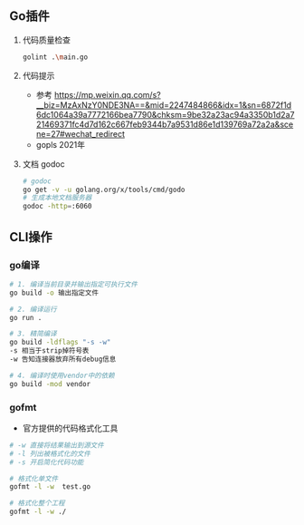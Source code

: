 ## Go插件
1. 代码质量检查
    ```bash
    golint .\main.go
    ```

2. 代码提示
    - 参考 https://mp.weixin.qq.com/s?__biz=MzAxNzY0NDE3NA==&mid=2247484866&idx=1&sn=6872f1d6dc1064a39a7772166bea7790&chksm=9be32a23ac94a3350b1d2a721469371fc4d7d162c667feb9344b7a9531d86e1d139769a72a2a&scene=27#wechat_redirect
    - gopls  2021年

3. 文档 godoc
    ```bash
    # godoc
    go get -v -u golang.org/x/tools/cmd/godo
    # 生成本地文档服务器
    godoc -http=:6060
    ```
## CLI操作
### go编译
```bash
# 1. 编译当前目录并输出指定可执行文件
go build -o 输出指定文件

# 2. 编译运行
go run .

# 3. 精简编译
go build -ldflags "-s -w"
-s 相当于strip掉符号表
-w 告知连接器放弃所有debug信息

# 4. 编译时使用vendor中的依赖
go build -mod vendor
```
### gofmt
- 官方提供的代码格式化工具
```bash
# -w 直接将结果输出到源文件
# -l 列出被格式化的文件
# -s 开启简化代码功能

# 格式化单文件
gofmt -l -w  test.go

# 格式化整个工程
gofmt -l -w ./
```